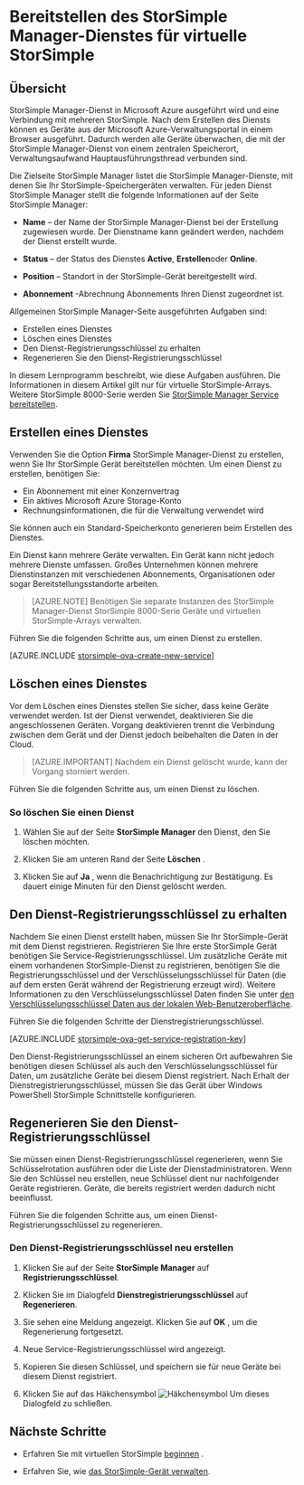 <properties 
   pageTitle="Bereitstellen den StorSimple Manager-Dienst für virtuelle StorSimple Array | Microsoft Azure"
   description="Erläutert das Erstellen und Löschen des StorSimple Manager-Dienstes im klassischen Azure-Portal und der Dienstregistrierungsschlüssel Verwaltung beschrieben."
   services="storsimple"
   documentationCenter=""
   authors="alkohli"
   manager="carmonm"
   editor="" />
<tags 
   ms.service="storsimple"
   ms.devlang="na"
   ms.topic="article"
   ms.tgt_pltfrm="na"
   ms.workload="na"
   ms.date="05/19/2016"
   ms.author="alkohli" />

# <a name="deploy-the-storsimple-manager-service-for-storsimple-virtual-array"></a>Bereitstellen des StorSimple Manager-Dienstes für virtuelle StorSimple

## <a name="overview"></a>Übersicht

StorSimple Manager-Dienst in Microsoft Azure ausgeführt wird und eine Verbindung mit mehreren StorSimple. Nach dem Erstellen des Diensts können es Geräte aus der Microsoft Azure-Verwaltungsportal in einem Browser ausgeführt. Dadurch werden alle Geräte überwachen, die mit der StorSimple Manager-Dienst von einem zentralen Speicherort, Verwaltungsaufwand Hauptausführungsthread verbunden sind.

Die Zielseite StorSimple Manager listet die StorSimple Manager-Dienste, mit denen Sie Ihr StorSimple-Speichergeräten verwalten. Für jeden Dienst StorSimple Manager stellt die folgende Informationen auf der Seite StorSimple Manager:

- **Name** – der Name der StorSimple Manager-Dienst bei der Erstellung zugewiesen wurde. Der Dienstname kann geändert werden, nachdem der Dienst erstellt wurde.

- **Status** – der Status des Dienstes **Active**, **Erstellen**oder **Online**.

- **Position** – Standort in der StorSimple-Gerät bereitgestellt wird.

- **Abonnement** -Abrechnung Abonnements Ihren Dienst zugeordnet ist.

Allgemeinen StorSimple Manager-Seite ausgeführten Aufgaben sind:

- Erstellen eines Dienstes
- Löschen eines Dienstes
- Den Dienst-Registrierungsschlüssel zu erhalten
- Regenerieren Sie den Dienst-Registrierungsschlüssel

In diesem Lernprogramm beschreibt, wie diese Aufgaben ausführen. Die Informationen in diesem Artikel gilt nur für virtuelle StorSimple-Arrays. Weitere StorSimple 8000-Serie werden Sie [StorSimple Manager Service bereitstellen](storsimple-manage-service.md).

## <a name="create-a-service"></a>Erstellen eines Dienstes

Verwenden Sie die Option **Firma** StorSimple Manager-Dienst zu erstellen, wenn Sie Ihr StorSimple Gerät bereitstellen möchten. Um einen Dienst zu erstellen, benötigen Sie:

- Ein Abonnement mit einer Konzernvertrag
- Ein aktives Microsoft Azure Storage-Konto
- Rechnungsinformationen, die für die Verwaltung verwendet wird

Sie können auch ein Standard-Speicherkonto generieren beim Erstellen des Dienstes.

Ein Dienst kann mehrere Geräte verwalten. Ein Gerät kann nicht jedoch mehrere Dienste umfassen. Großes Unternehmen können mehrere Dienstinstanzen mit verschiedenen Abonnements, Organisationen oder sogar Bereitstellungsstandorte arbeiten.  

> [AZURE.NOTE] Benötigen Sie separate Instanzen des StorSimple Manager-Dienst StorSimple 8000-Serie Geräte und virtuellen StorSimple-Arrays verwalten.

Führen Sie die folgenden Schritte aus, um einen Dienst zu erstellen.

[AZURE.INCLUDE [storsimple-ova-create-new-service](../../includes/storsimple-ova-create-new-service.md)]

## <a name="delete-a-service"></a>Löschen eines Dienstes

Vor dem Löschen eines Dienstes stellen Sie sicher, dass keine Geräte verwendet werden. Ist der Dienst verwendet, deaktivieren Sie die angeschlossenen Geräten. Vorgang deaktivieren trennt die Verbindung zwischen dem Gerät und der Dienst jedoch beibehalten die Daten in der Cloud. 

> [AZURE.IMPORTANT] Nachdem ein Dienst gelöscht wurde, kann der Vorgang storniert werden. 

Führen Sie die folgenden Schritte aus, um einen Dienst zu löschen.

### <a name="to-delete-a-service"></a>So löschen Sie einen Dienst

1. Wählen Sie auf der Seite **StorSimple Manager** den Dienst, den Sie löschen möchten.

1. Klicken Sie am unteren Rand der Seite **Löschen** .

1. Klicken Sie auf **Ja** , wenn die Benachrichtigung zur Bestätigung. Es dauert einige Minuten für den Dienst gelöscht werden.

## <a name="get-the-service-registration-key"></a>Den Dienst-Registrierungsschlüssel zu erhalten

Nachdem Sie einen Dienst erstellt haben, müssen Sie Ihr StorSimple-Gerät mit dem Dienst registrieren. Registrieren Sie Ihre erste StorSimple Gerät benötigen Sie Service-Registrierungsschlüssel. Um zusätzliche Geräte mit einem vorhandenen StorSimple-Dienst zu registrieren, benötigen Sie die Registrierungsschlüssel und der Verschlüsselungsschlüssel für Daten (die auf dem ersten Gerät während der Registrierung erzeugt wird). Weitere Informationen zu den Verschlüsselungsschlüssel Daten finden Sie unter [den Verschlüsselungsschlüssel Daten aus der lokalen Web-Benutzeroberfläche](storsimple-ova-web-ui-admin.md#get-the-service-data-encryption-key). 

Führen Sie die folgenden Schritte der Dienstregistrierungsschlüssel.

[AZURE.INCLUDE [storsimple-ova-get-service-registration-key](../../includes/storsimple-ova-get-service-registration-key.md)]

Den Dienst-Registrierungsschlüssel an einem sicheren Ort aufbewahren Sie benötigen diesen Schlüssel als auch den Verschlüsselungsschlüssel für Daten, um zusätzliche Geräte bei diesem Dienst registriert. Nach Erhalt der Dienstregistrierungsschlüssel, müssen Sie das Gerät über Windows PowerShell StorSimple Schnittstelle konfigurieren.

## <a name="regenerate-the-service-registration-key"></a>Regenerieren Sie den Dienst-Registrierungsschlüssel

Sie müssen einen Dienst-Registrierungsschlüssel regenerieren, wenn Sie Schlüsselrotation ausführen oder die Liste der Dienstadministratoren. Wenn Sie den Schlüssel neu erstellen, neue Schlüssel dient nur nachfolgender Geräte registrieren. Geräte, die bereits registriert werden dadurch nicht beeinflusst.

Führen Sie die folgenden Schritte aus, um einen Dienst-Registrierungsschlüssel zu regenerieren.

### <a name="to-regenerate-the-service-registration-key"></a>Den Dienst-Registrierungsschlüssel neu erstellen

1. Klicken Sie auf der Seite **StorSimple Manager** auf **Registrierungsschlüssel**.

1. Klicken Sie im Dialogfeld **Dienstregistrierungsschlüssel** auf **Regenerieren**.

1. Sie sehen eine Meldung angezeigt. Klicken Sie auf **OK** , um die Regenerierung fortgesetzt.

1. Neue Service-Registrierungsschlüssel wird angezeigt.

1. Kopieren Sie diesen Schlüssel, und speichern sie für neue Geräte bei diesem Dienst registriert.

1. Klicken Sie auf das Häkchensymbol ![Häkchensymbol](./media/storsimple-ova-manage-service/image7.png) Um dieses Dialogfeld zu schließen.


## <a name="next-steps"></a>Nächste Schritte

- Erfahren Sie mit virtuellen StorSimple [beginnen](storsimple-ova-deploy1-portal-prep.md) .
    
- Erfahren Sie, wie [das StorSimple-Gerät verwalten](storsimple-ova-web-ui-admin.md).

 
